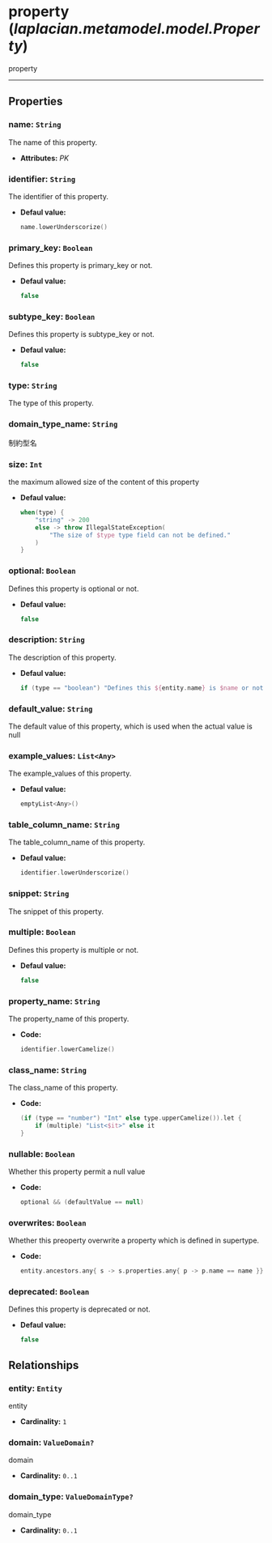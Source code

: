 # **property** (*laplacian.metamodel.model.Property*)
  property


---

## Properties

### name: `String`
The name of this property.
- **Attributes:** *PK*

### identifier: `String`
The identifier of this property.
- **Defaul value:**
  ```kotlin
  name.lowerUnderscorize()
  ```

### primary_key: `Boolean`
Defines this property is primary_key or not.
- **Defaul value:**
  ```kotlin
  false
  ```

### subtype_key: `Boolean`
Defines this property is subtype_key or not.
- **Defaul value:**
  ```kotlin
  false
  ```

### type: `String`
The type of this property.

### domain_type_name: `String`
制約型名

### size: `Int`
the maximum allowed size of the content of this property
- **Defaul value:**
  ```kotlin
  when(type) {
      "string" -> 200
      else -> throw IllegalStateException(
          "The size of $type type field can not be defined."
      )
  }
  ```

### optional: `Boolean`
Defines this property is optional or not.
- **Defaul value:**
  ```kotlin
  false
  ```

### description: `String`
The description of this property.
- **Defaul value:**
  ```kotlin
  if (type == "boolean") "Defines this ${entity.name} is $name or not." else "The $name of this ${entity.name}."
  ```

### default_value: `String`
The default value of this property, which is used when the actual value is null


### example_values: `List<Any>`
The example_values of this property.
- **Defaul value:**
  ```kotlin
  emptyList<Any>()
  ```

### table_column_name: `String`
The table_column_name of this property.
- **Defaul value:**
  ```kotlin
  identifier.lowerUnderscorize()
  ```

### snippet: `String`
The snippet of this property.

### multiple: `Boolean`
Defines this property is multiple or not.
- **Defaul value:**
  ```kotlin
  false
  ```

### property_name: `String`
The property_name of this property.
- **Code:**
  ```kotlin
  identifier.lowerCamelize()
  ```

### class_name: `String`
The class_name of this property.
- **Code:**
  ```kotlin
  (if (type == "number") "Int" else type.upperCamelize()).let {
      if (multiple) "List<$it>" else it
  }
  ```

### nullable: `Boolean`
Whether this property permit a null value

- **Code:**
  ```kotlin
  optional && (defaultValue == null)
  ```

### overwrites: `Boolean`
Whether this preoperty overwrite a property which is defined in supertype.

- **Code:**
  ```kotlin
  entity.ancestors.any{ s -> s.properties.any{ p -> p.name == name }}
  ```

### deprecated: `Boolean`
Defines this property is deprecated or not.
- **Defaul value:**
  ```kotlin
  false
  ```

## Relationships

### entity: `Entity`
entity
- **Cardinality:** `1`

### domain: `ValueDomain?`
domain
- **Cardinality:** `0..1`

### domain_type: `ValueDomainType?`
domain_type
- **Cardinality:** `0..1`